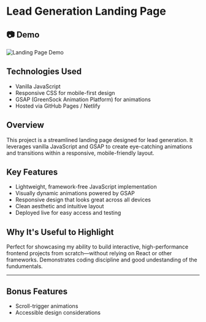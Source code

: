 # Lead Generation Landing Page

## 📷 Demo

![Landing Page Demo](https://github.com/images/lead-gen-page-port-thumb)

## Technologies Used
- Vanilla JavaScript
- Responsive CSS for mobile-first design
- GSAP (GreenSock Animation Platform) for animations
- Hosted via GitHub Pages / Netlify

## Overview
This project is a streamlined landing page designed for lead generation. It leverages vanilla JavaScript and GSAP to create eye-catching animations and transitions within a responsive, mobile-friendly layout.

## Key Features
- Lightweight, framework-free JavaScript implementation
- Visually dynamic animations powered by GSAP
- Responsive design that looks great across all devices
- Clean aesthetic and intuitive layout
- Deployed live for easy access and testing

## Why It's Useful to Highlight
Perfect for showcasing my ability to build interactive, high-performance frontend projects from scratch—without relying on React or other frameworks. Demonstrates coding discipline and good undestanding of the fundumentals.

---

## Bonus Features
- Scroll-trigger animations
- Accessible design considerations
